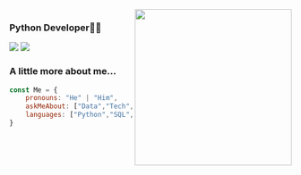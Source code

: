 <img align='right' src="https://media3.giphy.com/media/coxQHKASG60HrHtvkt/giphy.gif?cid=790b761143ff1905df8f00aba8dfbc58dbf281556dc5c019&rid=giphy.gif&ct=g" width="280">

### Python Developer👨‍💻

[![](https://img.shields.io/badge/LinkedIn-Elias_Calixto-blue)](https://www.linkedin.com/in/elias-calixto/)
[![](https://img.shields.io/badge/Instagram-darkesthj-orange)](https://www.instagram.com/_darkesthj/)

### A little more about me...  

```javascript
const Me = {
    pronouns: "He" | "Him",
    askMeAbout: ["Data","Tech", "Vim", "Peruvian Food"],
    languages: ["Python","SQL", "R", "Excel"],
}
```
